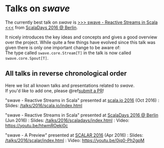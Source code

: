 Talks on *swave*
================

The currently best talk on *swave* is [>>> swave - Reactive Streams in Scala <<<](https://youtu.be/htwmROeki0c)
from [ScalaDays 2016 @ Berlin](http://event.scaladays.org/scaladays-berlin-2016).

It nicely introduces the key ideas and concepts and gives a good overview over the project.
While quite a few things have evolved since this talk was given there is only one important change to be aware of:<br/>
The type called `swave.core.Stream[T]` in the talk is now called `swave.core.Spout[T]`.  


All talks in reverse chronological order
----------------------------------------

Here we list all known talks and presentations related to *swave*.<br/>
If you'd like to add one, please @ref[submit a PR](../project/contributing.md)!

"swave - Reactive Streams in Scala" presented at [scala.io 2016](http://scala.io) (Oct 2016)
:  Slides: [/talks/2016/scala.io/index.html](../talks/2016/scala.io/index.html)

"swave - Reactive Streams in Scala" presented at [ScalaDays 2016 @ Berlin](http://event.scaladays.org/scaladays-berlin-2016) (Jun 2016)
:  Slides: [/talks/2016/scaladays/index.html](../talks/2016/scaladays/index.html)
:  Video: https://youtu.be/htwmROeki0c

"swave - A Preview" presented at [SCALAR 2016](http://scalar-conf.com/) (Apr 2016)
:  Slides: [/talks/2016/scalar/index.html](../talks/2016/scalar/index.html)
:  Video: https://youtu.be/0jq0-Ph2gpM